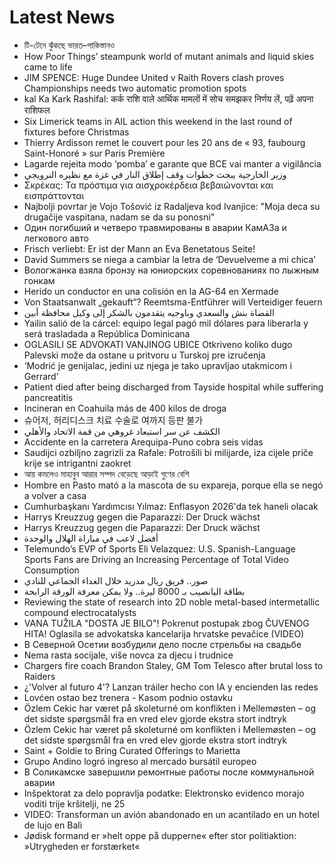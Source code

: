 # Latest News
-  টি-টেনে ঝুঁকছে ভারত–পাকিস্তানও
-  How Poor Things’ steampunk world of mutant animals and liquid skies came to life
-  JIM SPENCE: Huge Dundee United v Raith Rovers clash proves Championships needs two automatic promotion spots
-  kal Ka Kark Rashifal: कर्क राशि वाले आर्थिक मामलों में सोच समझकर निर्णय लें, पढ़ें अपना राशिफल
-  Six Limerick teams in AIL action this weekend in the last round of fixtures before Christmas
-  Thierry Ardisson remet le couvert pour les 20 ans de « 93, faubourg Saint-Honoré » sur Paris Première
-  Lagarde rejeita modo ‘pomba’ e garante que BCE vai manter a vigilância
-  وزير الخارجية يبحث خطوات وقف إطلاق النار في غزة مع نظيره النرويجي
-  Σκρέκας: Τα πρόστιμα για αισχροκέρδεια βεβαιώνονται και εισπράττονται
-  Najbolji povrtar je Vojo Tošović iz Radaljeva kod Ivanjice: "Moja deca su drugačije vaspitana, nadam se da su ponosni"
-  Один погибший и четверо травмированы в аварии КамАЗа и легкового авто
-  Frisch verliebt: Er ist der Mann an Eva Benetatous Seite!
-  David Summers se niega a cambiar la letra de ‘Devuelveme a mi chica’
-  Вологжанка взяла бронзу на юниорских соревнованиях по лыжным гонкам
-  Herido un conductor en una colisión en la AG-64 en Xermade
-  Von Staatsanwalt „gekauft“? Reemtsma-Entführer will Verteidiger feuern
-  القضاة بنش والسعدي وباوجيه يتقدمون بالشكر إلى وكيل محافظة أبين
-  Yailin salió de la cárcel: equipo legal pagó mil dólares para liberarla y será trasladada a República Dominicana
-  OGLASILI SE ADVOKATI VANJINOG UBICE Otkriveno koliko dugo Palevski može da ostane u pritvoru u Turskoj pre izručenja
-  ‘Modrić je genijalac, jedini uz njega je tako upravljao utakmicom i Gerrard’
-  Patient died after being discharged from Tayside hospital while suffering pancreatitis
-  Incineran en Coahuila más de 400 kilos de droga
-  슈어저, 허리디스크 치료 수술로 여까지 등판 불가
-  الكشف عن سر استبعاد غروهي من قمة الاتحاد والأهلي
-  Accidente en la carretera Arequipa-Puno cobra seis vidas
-  Saudijci ozbiljno zagrizli za Rafale: Potrošili bi milijarde, iza cijele priče krije se intrigantni zaokret
-  আয় কমলেও মাহাবুব আরার সম্পদ বেড়েছে আড়াই গুণের বেশি
-  Hombre en Pasto mató a la mascota de su expareja, porque ella se negó a volver a casa
-  Cumhurbaşkanı Yardımcısı Yılmaz: Enflasyon 2026'da tek haneli olacak
-  Harrys Kreuzzug gegen die Paparazzi: Der Druck wächst
-  Harrys Kreuzzug gegen die Paparazzi: Der Druck wächst
-  أفضل لاعب في مباراة الهلال والوحدة
-  Telemundo’s EVP of Sports Eli Velazquez: U.S. Spanish-Language Sports Fans are Driving an Increasing Percentage of Total Video Consumption
-  صور.. فريق ريال مدريد خلال الغداء الجماعي للنادي
-  بطاقة اليانصيب بـ 8000 ليرة.. ولا يمكن معرفة الورقة الرابحة
-  Reviewing the state of research into 2D noble metal-based intermetallic compound electrocatalysts
-  VANA TUŽILA &quot;DOSTA JE BILO&quot;! Pokrenut postupak zbog ČUVENOG HITA! Oglasila se advokatska kancelarija hrvatske pevačice (VIDEO)
-  В Северной Осетии возбудили дело после стрельбы на свадьбе
-  Nema rasta sociјale, više novca za dјecu i trudnice
-  Chargers fire coach Brandon Staley, GM Tom Telesco after brutal loss to Raiders
-  ¿'Volver al futuro 4'? Lanzan tráiler hecho con IA y encienden las redes
-  Lovćen ostao bez trenera - Kasom podnio ostavku
-  Özlem Cekic har været på skoleturné om konflikten i Mellemøsten – og det sidste spørgsmål fra en vred elev gjorde ekstra stort indtryk
-  Özlem Cekic har været på skoleturné om konflikten i Mellemøsten – og det sidste spørgsmål fra en vred elev gjorde ekstra stort indtryk
-  Saint + Goldie to Bring Curated Offerings to Marietta
-  Grupo Andino logró ingreso al mercado bursátil europeo
-  В Соликамске завершили ремонтные работы после коммунальной аварии
-  Inšpektorat za delo popravlja podatke: Elektronsko evidenco morajo voditi trije kršitelji, ne 25
-  VIDEO: Transforman un avión abandonado en un acantilado en un hotel de lujo en Bali
-  Jødisk formand er »helt oppe på dupperne« efter stor politiaktion: »Utrygheden er forstærket«
